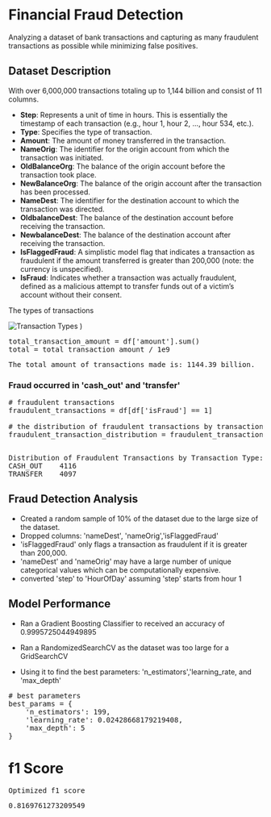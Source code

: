# Financial Fraud Detection 

Analyzing a dataset of bank transactions and capturing as many fraudulent transactions as possible while minimizing false positives. 

## Dataset Description 

With over 6,000,000 transactions totaling up to 1,144 billion and consist of 11 columns.  

- **Step**: Represents a unit of time in hours. This is essentially the timestamp of each transaction (e.g., hour 1, hour 2, ..., hour 534, etc.).
- **Type**: Specifies the type of transaction.
- **Amount**: The amount of money transferred in the transaction.
- **NameOrig**: The identifier for the origin account from which the transaction was initiated.
- **OldBalanceOrg**: The balance of the origin account before the transaction took place.
- **NewBalanceOrg**: The balance of the origin account after the transaction has been processed.
- **NameDest**: The identifier for the destination account to which the transaction was directed.
- **OldbalanceDest**: The balance of the destination account before receiving the transaction.
- **NewbalanceDest**: The balance of the destination account after receiving the transaction.
- **IsFlaggedFraud**: A simplistic model flag that indicates a transaction as fraudulent if the amount transferred is greater than 200,000 (note: the currency is unspecified).
- **IsFraud**: Indicates whether a transaction was actually fraudulent, defined as a malicious attempt to transfer funds out of a victim’s account without their consent.

The types of transactions 

![Transaction Types](https://github.com/myCanaless/financial_fruad/assets/96447448/c02921f8-8b5a-49b9-b216-73e1bf9f2ffd)
)

<pre>
total_transaction_amount = df['amount'].sum()
total = total_transaction_amount / 1e9
</pre>
<pre>
The total amount of transactions made is: 1144.39 billion.
</pre>

### Fraud occurred in 'cash_out' and 'transfer'    
<pre>
# fraudulent transactions
fraudulent_transactions = df[df['isFraud'] == 1]

# the distribution of fraudulent transactions by transaction type
fraudulent_transaction_distribution = fraudulent_transactions['type'].value_counts()

</pre>

<pre>
Distribution of Fraudulent Transactions by Transaction Type: type
CASH_OUT    4116
TRANSFER    4097
</pre>


## Fraud Detection Analysis 
- Created a random sample of 10% of the dataset due to the large size of the dataset.
- Dropped columns: 'nameDest', 'nameOrig','isFlaggedFraud'
- 'isFlaggedFraud' only flags a transaction as fraudulent if it is greater than 200,000. 
- 'nameDest' and 'nameOrig' may have a large number of unique categorical values which can be computationally expensive. 
- converted 'step' to 'HourOfDay' assuming 'step' starts from hour 1


## Model Performance 

- Ran a Gradient Boosting Classifier to received an accuracy of 0.9995725044949895

- Ran a RandomizedSearchCV as the dataset was too large for a GridSearchCV
- Using it to find the best parameters: 'n_estimators','learning_rate, and 'max_depth'

<pre>
# best parameters
best_params = {
    'n_estimators': 199,
    'learning_rate': 0.02428668179219408,
    'max_depth': 5
}
</pre>

# f1 Score

<pre>
Optimized f1_score 
</pre>
<pre>
0.8169761273209549
</pre>
